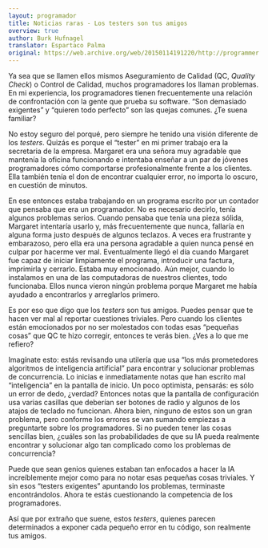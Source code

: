 ```yaml
---
layout: programador
title: Noticias raras - Los testers son tus amigos
overview: true
author: Burk Hufnagel
translator: Espartaco Palma
original: https://web.archive.org/web/20150114191220/http://programmer.97things.oreilly.com/wiki/index.php/News_of_the_Weird:_Testers_Are_Your_Friends
---
```


Ya sea que se llamen ellos mismos Aseguramiento de Calidad (QC, _Quality
Check_) o Control de Calidad, muchos programadores los llaman problemas.
En mi experiencia, los programadores tienen frecuentemente una relación
de confrontación con la gente que prueba su software. “Son demasiado
exigentes” y “quieren todo perfecto” son las quejas comunes. ¿Te suena
familiar?

No estoy seguro del porqué, pero siempre he tenido una visión diferente
de los _testers_. Quizás es porque el “tester” en mi primer trabajo era
la secretaria de la empresa. Margaret era una señora muy agradable que
mantenía la oficina funcionando e intentaba enseñar a un par de jóvenes
programadores cómo comportarse profesionalmente frente a los clientes.
Ella también tenía el don de encontrar cualquier error, no importa lo
oscuro, en cuestión de minutos.

En ese entonces estaba trabajando en un programa escrito por un contador
que pensaba que era un programador. No es necesario decirlo, tenía
algunos problemas serios. Cuando pensaba que tenía una pieza sólida,
Margaret intentaría usarlo y, más frecuentemente que nunca, fallaría en
alguna forma justo después de algunos teclazos. A veces era frustrante y
embarazoso, pero ella era una persona agradable a quien nunca pensé en
culpar por hacerme ver mal. Eventualmente llegó el día cuando Margaret
fue capaz de iniciar limpiamente el programa, introducir una factura,
imprimirla y cerrarlo. Estaba muy emocionado. Aún mejor, cuando lo
instalamos en una de las computadoras de nuestros clientes, todo
funcionaba. Ellos nunca vieron ningún problema porque Margaret me había
ayudado a encontrarlos y arreglarlos primero.

Es por eso que digo que los _testers_ son tus amigos. Puedes pensar que
te hacen ver mal al reportar cuestiones triviales. Pero cuando los
clientes están emocionados por no ser molestados con todas esas
“pequeñas cosas” que QC te hizo corregir, entonces te verás bien. ¿Ves a
lo que me refiero?

Imagínate esto: estás revisando una utilería que usa “los más
prometedores algoritmos de inteligencia artificial” para encontrar y
solucionar problemas de concurrencia. Lo inicias e inmediatamente notas
que han escrito mal “inteligencia” en la pantalla de inicio. Un poco
optimista, pensarás: es sólo un error de dedo, ¿verdad? Entonces notas
que la pantalla de configuración usa varias casillas que deberían ser
botones de radio y algunos de los atajos de teclado no funcionan. Ahora
bien, ninguno de estos son un gran problema, pero conforme los errores
se van sumando empiezas a preguntarte sobre los programadores. Si no
pueden tener las cosas sencillas bien, ¿cuáles son las probabilidades de
que su IA pueda realmente encontrar y solucionar algo tan complicado
como los problemas de concurrencia?

Puede que sean genios quienes estaban tan enfocados a hacer la IA
increíblemente mejor como para no notar esas pequeñas cosas triviales. Y
sin esos “testers exigentes” apuntando los problemas, terminaste
encontrándolos. Ahora te estás cuestionando la competencia de los
programadores.

Así que por extraño que suene, estos _testers_, quienes parecen
determinados a exponer cada pequeño error en tu código, son realmente
tus amigos.
